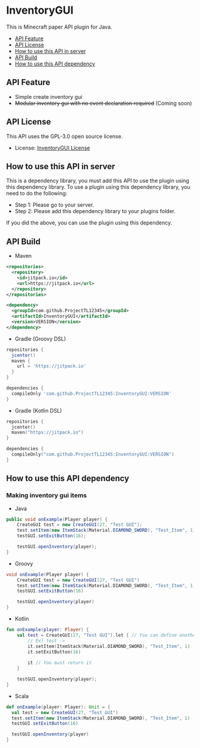 # InventoryGUI
This is Minecraft paper API plugin for Java.

* [API Feature](https://github.com/ProjectTL12345/InventoryGUI#api-feature)
* [API License](https://github.com/ProjectTL12345/InventoryGUI#api-license)
* [How to use this API in server](https://github.com/ProjectTL12345/InventoryGUI#how-to-use-this-api-in-server)
* [API Build](https://github.com/ProjectTL12345/InventoryGUI#api-build)
* [How to use this API dependency](https://github.com/ProjectTL12345/InventoryGUI#how-to-use-this-api-dependency)

## API Feature
* Simple create inventory gui
* ~~Modular inventory gui with no event declaration required~~ (Coming soon)

## API License
This API uses the GPL-3.0 open source license.
* License: [InventoryGUI License](https://github.com/ProjectTL12345/InventoryGUI/blob/master/LICENSE)

## How to use this API in server
This is a dependency library, you must add this API to use the plugin using this dependency library.
To use a plugin using this dependency library, you need to do the following:

* Step 1: Please go to your server.
* Step 2: Please add this dependency library to your plugins folder.

If you did the above, you can use the plugin using this dependency.

## API Build

* Maven
```XML
<repositories>
  <repository>
    <id>jitpack.io</id>
    <url>https://jitpack.io</url>
  </repository>
</repositories>

<dependency>
  <groupId>com.github.ProjectTL12345</groupId>
  <artifactId>InventoryGUI</artifactId>
  <version>VERSION</version>
</dependency>
```

* Gradle (Groovy DSL)
```groovy
repositories {
  jcenter()
  maven {
    url = 'https://jitpack.io'
  }
}

dependencies {
  compileOnly 'com.github.ProjectTL12345:InventoryGUI:VERSION'
}
```

* Gradle (Kotlin DSL)
```kotlin
repositories {
  jcenter()
  maven("https://jitpack.io")
}

dependencies {
  compileOnly("com.github.ProjectTL12345:InventoryGUI:VERSION")
}
```

## How to use this API dependency
### Making inventory gui items

* Java
```Java
public void onExample(Player player) {
    CreateGUI test = new CreateGUI(27, "Test GUI");
    test.setItem(new ItemStack(Material.DIAMOND_SWORD), "Test_Item", 1);
    testGUI.setExitButton(16);

    testGUI.openInventory(player);
}
```

* Groovy
```Groovy
void onExample(Player player) {
    CreateGUI test = new CreateGUI(27, "Test GUI")
    test.setItem(new ItemStack(Material.DIAMOND_SWORD), "Test_Item", 1)
    testGUI.setExitButton(16)

    testGUI.openInventory(player)
}
```

* Kotlin
```Kotlin
fun onExample(player: Player) {
    val test = CreateGUI(27, "Test GUI").let { // You can define another variable
        // Ex) test ->
        it.setItem(ItemStack(Material.DIAMOND_SWORD), "Test_Item", 1)
        it.setExitButton(16)
        
        it // You must return it
    }

    testGUI.openInventory(player);
}
```

* Scala
```Scala
def onExample(player: Player): Unit = {
  val test = new CreateGUI(27, "Test GUI")
  test.setItem(new ItemStack(Material.DIAMOND_SWORD), "Test_Item", 1)
  testGUI.setExitButton(16)

  testGUI.openInventory(player)
}
```

